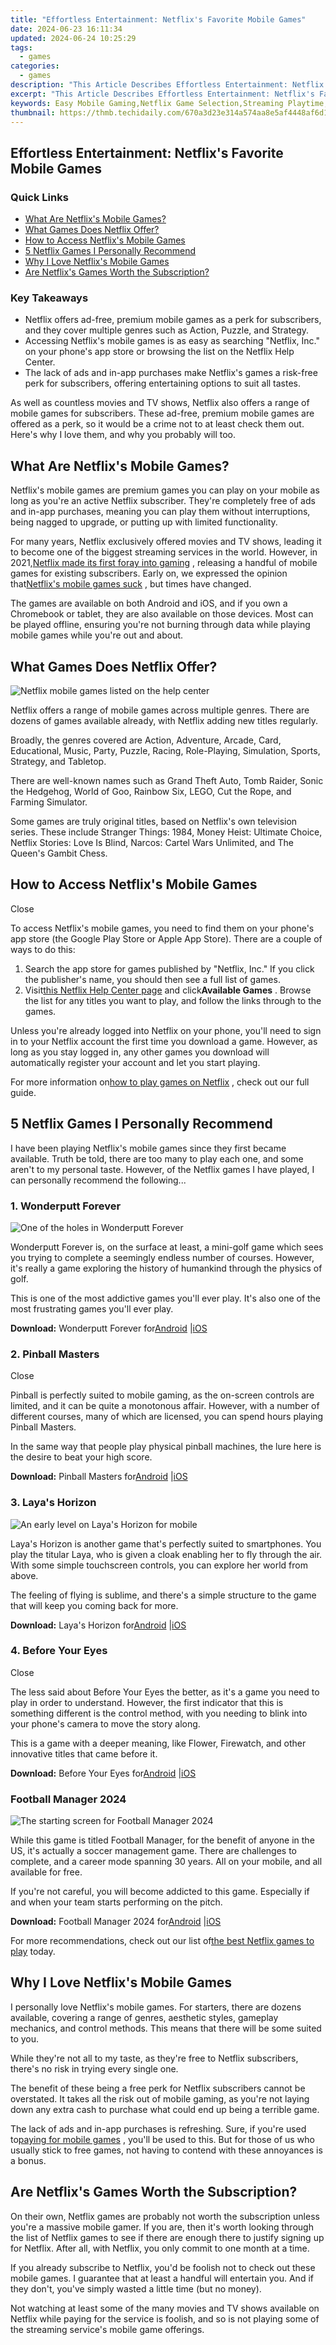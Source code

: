 ```yaml
---
title: "Effortless Entertainment: Netflix's Favorite Mobile Games"
date: 2024-06-23 16:11:34
updated: 2024-06-24 10:25:29
tags:
  - games
categories:
  - games
description: "This Article Describes Effortless Entertainment: Netflix's Favorite Mobile Games"
excerpt: "This Article Describes Effortless Entertainment: Netflix's Favorite Mobile Games"
keywords: Easy Mobile Gaming,Netflix Game Selection,Streaming Playtime,Top Netflix Games,Mobile Gaming Experience,Exclusive Netflix Titles,Popular Game Apps
thumbnail: https://thmb.techidaily.com/670a3d23e314a574aa8e5af4448af6d1aaae629960eef8dd3da5be3e28617436.jpg
---
```


## Effortless Entertainment: Netflix's Favorite Mobile Games

### Quick Links

* [What Are Netflix's Mobile Games?](#what-are-netflix-39-s-mobile-games)
* [What Games Does Netflix Offer?](#what-games-does-netflix-offer)
* [How to Access Netflix's Mobile Games](#how-to-access-netflix-39-s-mobile-games)
* [5 Netflix Games I Personally Recommend](#5-netflix-games-i-personally-recommend)
* [Why I Love Netflix's Mobile Games](#why-i-love-netflix-39-s-mobile-games)
* [Are Netflix's Games Worth the Subscription?](#are-netflix-39-s-games-worth-the-subscription)

### Key Takeaways

* Netflix offers ad-free, premium mobile games as a perk for subscribers, and they cover multiple genres such as Action, Puzzle, and Strategy.
* Accessing Netflix's mobile games is as easy as searching "Netflix, Inc." on your phone's app store or browsing the list on the Netflix Help Center.
* The lack of ads and in-app purchases make Netflix's games a risk-free perk for subscribers, offering entertaining options to suit all tastes.

 As well as countless movies and TV shows, Netflix also offers a range of mobile games for subscribers. These ad-free, premium mobile games are offered as a perk, so it would be a crime not to at least check them out. Here's why I love them, and why you probably will too.

## What Are Netflix's Mobile Games?

 Netflix's mobile games are premium games you can play on your mobile as long as you're an active Netflix subscriber. They're completely free of ads and in-app purchases, meaning you can play them without interruptions, being nagged to upgrade, or putting up with limited functionality.

 For many years, Netflix exclusively offered movies and TV shows, leading it to become one of the biggest streaming services in the world. However, in 2021,[Netflix made its first foray into gaming](https://about.netflix.com/en/news/let-the-games-begin-a-new-way-to-experience-entertainment-on-mobile) , releasing a handful of mobile games for existing subscribers. Early on, we expressed the opinion that[Netflix's mobile games suck](https://www.makeuseof.com/why-netflix-mobile-games-suck/) , but times have changed.

 The games are available on both Android and iOS, and if you own a Chromebook or tablet, they are also available on those devices. Most can be played offline, ensuring you're not burning through data while playing mobile games while you're out and about.

## What Games Does Netflix Offer?

![Netflix mobile games listed on the help center](https://static1.makeuseofimages.com/wordpress/wp-content/uploads/2024/04/netflix-games-listed-on-site.png)

 Netflix offers a range of mobile games across multiple genres. There are dozens of games available already, with Netflix adding new titles regularly.

 Broadly, the genres covered are Action, Adventure, Arcade, Card, Educational, Music, Party, Puzzle, Racing, Role-Playing, Simulation, Sports, Strategy, and Tabletop.

 There are well-known names such as Grand Theft Auto, Tomb Raider, Sonic the Hedgehog, World of Goo, Rainbow Six, LEGO, Cut the Rope, and Farming Simulator.

 Some games are truly original titles, based on Netflix's own television series. These include Stranger Things: 1984, Money Heist: Ultimate Choice, Netflix Stories: Love Is Blind, Narcos: Cartel Wars Unlimited, and The Queen's Gambit Chess.

## How to Access Netflix's Mobile Games

Close

 To access Netflix's mobile games, you need to find them on your phone's app store (the Google Play Store or Apple App Store). There are a couple of ways to do this:

1. Search the app store for games published by "Netflix, Inc." If you click the publisher's name, you should then see a full list of games.
2. Visit[this Netflix Help Center page](https://help.netflix.com/en/node/121442) and click**Available Games** . Browse the list for any titles you want to play, and follow the links through to the games.

 Unless you're already logged into Netflix on your phone, you'll need to sign in to your Netflix account the first time you download a game. However, as long as you stay logged in, any other games you download will automatically register your account and let you start playing.

 For more information on[how to play games on Netflix](https://www.makeuseof.com/how-to-play-games-on-netflix/) , check out our full guide.

## 5 Netflix Games I Personally Recommend

 I have been playing Netflix's mobile games since they first became available. Truth be told, there are too many to play each one, and some aren't to my personal taste. However, of the Netflix games I have played, I can personally recommend the following...

### 1\. Wonderputt Forever

![One of the holes in Wonderputt Forever](https://static1.makeuseofimages.com/wordpress/wp-content/uploads/2024/04/wonderputt-forever-netflix-game.png)

 Wonderputt Forever is, on the surface at least, a mini-golf game which sees you trying to complete a seemingly endless number of courses. However, it's really a game exploring the history of humankind through the physics of golf.

 This is one of the most addictive games you'll ever play. It's also one of the most frustrating games you'll ever play.

**Download:** Wonderputt Forever for[Android](https://www.anrdoezrs.net/links/7251228/type/dlg/sid/UUmuoUeUpU2031925/https://play.google.com/store/apps/details?id=com.netflix.NGP.WonderputtForever) |[iOS](https://apps.apple.com/us/app/wonderputt-forever/id1589157030)

### 2\. Pinball Masters

Close

 Pinball is perfectly suited to mobile gaming, as the on-screen controls are limited, and it can be quite a monotonous affair. However, with a number of different courses, many of which are licensed, you can spend hours playing Pinball Masters.

 In the same way that people play physical pinball machines, the lure here is the desire to beat your high score.

**Download:** Pinball Masters for[Android](https://www.anrdoezrs.net/links/7251228/type/dlg/sid/UUmuoUeUpU2031925/https://play.google.com/store/apps/details?id=com.netflix.NGP.ZenPinball&hl=en&gl=US) |[iOS](https://apps.apple.com/us/app/pinball-masters-netflix/id6450060406)

### 3\. Laya's Horizon

![An early level on Laya's Horizon for mobile](https://static1.makeuseofimages.com/wordpress/wp-content/uploads/2024/04/layas-horizon-netflix-game.png)

 Laya's Horizon is another game that's perfectly suited to smartphones. You play the titular Laya, who is given a cloak enabling her to fly through the air. With some simple touchscreen controls, you can explore her world from above.

 The feeling of flying is sublime, and there's a simple structure to the game that will keep you coming back for more.

**Download:** Laya's Horizon for[Android](https://www.anrdoezrs.net/links/7251228/type/dlg/sid/UUmuoUeUpU2031925/https://play.google.com/store/apps/details?id=com.netflix.NGP.SorasHorizon&hl=en&gl=US) |[iOS](https://apps.apple.com/us/app/layas-horizon/id1615116545)

### 4\. Before Your Eyes

Close

 The less said about Before Your Eyes the better, as it's a game you need to play in order to understand. However, the first indicator that this is something different is the control method, with you needing to blink into your phone's camera to move the story along.

 This is a game with a deeper meaning, like Flower, Firewatch, and other innovative titles that came before it.

**Download:** Before Your Eyes for[Android](https://www.anrdoezrs.net/links/7251228/type/dlg/sid/UUmuoUeUpU2031925/https://play.google.com/store/apps/details?id=com.netflix.NGP.BeforeYourEyes&hl=en&gl=US) |[iOS](https://apps.apple.com/us/app/before-your-eyes/id1614500347)

### Football Manager 2024

![The starting screen for Football Manager 2024](https://static1.makeuseofimages.com/wordpress/wp-content/uploads/2024/04/football-manager-netflix-game.png)

 While this game is titled Football Manager, for the benefit of anyone in the US, it's actually a soccer management game. There are challenges to complete, and a career mode spanning 30 years. All on your mobile, and all available for free.

 If you're not careful, you will become addicted to this game. Especially if and when your team starts performing on the pitch.

**Download:** Football Manager 2024 for[Android](https://www.anrdoezrs.net/links/7251228/type/dlg/sid/UUmuoUeUpU2031925/https://play.google.com/store/apps/details?id=com.netflix.NGP.FootballManagerMobile&hl=en&gl=US) |[iOS](https://apps.apple.com/us/app/football-manager-2024-mobile/id6446123740)

 For more recommendations, check out our list of[the best Netflix games to play](https://www.makeuseof.com/best-netflix-games/) today.

## Why I Love Netflix's Mobile Games

 I personally love Netflix's mobile games. For starters, there are dozens available, covering a range of genres, aesthetic styles, gameplay mechanics, and control methods. This means that there will be some suited to you.

 While they're not all to my taste, as they're free to Netflix subscribers, there's no risk in trying every single one.

 The benefit of these being a free perk for Netflix subscribers cannot be overstated. It takes all the risk out of mobile gaming, as you're not laying down any extra cash to purchase what could end up being a terrible game.

 The lack of ads and in-app purchases is refreshing. Sure, if you're used to[paying for mobile games](https://www.makeuseof.com/reasons-to-pay-for-mobile-games-rather-than-play-for-free/) , you'll be used to this. But for those of us who usually stick to free games, not having to contend with these annoyances is a bonus.

## Are Netflix's Games Worth the Subscription?

 On their own, Netflix games are probably not worth the subscription unless you're a massive mobile gamer. If you are, then it's worth looking through the list of Netflix games to see if there are enough there to justify signing up for Netflix. After all, with Netflix, you only commit to one month at a time.

 If you already subscribe to Netflix, you'd be foolish not to check out these mobile games. I guarantee that at least a handful will entertain you. And if they don't, you've simply wasted a little time (but no money).

 Not watching at least some of the many movies and TV shows available on Netflix while paying for the service is foolish, and so is not playing some of the streaming service's mobile game offerings.


<ins class="adsbygoogle"
     style="display:block"
     data-ad-format="autorelaxed"
     data-ad-client="ca-pub-7571918770474297"
     data-ad-slot="1223367746"></ins>



<ins class="adsbygoogle"
     style="display:block"
     data-ad-client="ca-pub-7571918770474297"
     data-ad-slot="8358498916"
     data-ad-format="auto"
     data-full-width-responsive="true"></ins>
